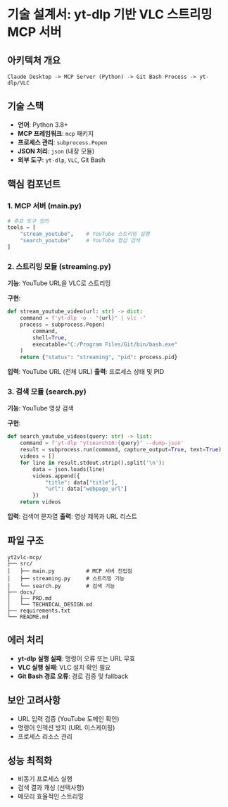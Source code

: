 # 기술 설계서: yt-dlp 기반 VLC 스트리밍 MCP 서버

## 아키텍처 개요

```
Claude Desktop -> MCP Server (Python) -> Git Bash Process -> yt-dlp/VLC
```

## 기술 스택

- **언어**: Python 3.8+
- **MCP 프레임워크**: `mcp` 패키지
- **프로세스 관리**: `subprocess.Popen`
- **JSON 처리**: `json` (내장 모듈)
- **외부 도구**: `yt-dlp`, `VLC`, Git Bash

## 핵심 컴포넌트

### 1. MCP 서버 (main.py)

```python
# 주요 도구 정의
tools = [
    "stream_youtube",    # YouTube 스트리밍 실행
    "search_youtube"     # YouTube 영상 검색
]
```

### 2. 스트리밍 모듈 (streaming.py)

**기능**: YouTube URL을 VLC로 스트리밍

**구현**:
```python
def stream_youtube_video(url: str) -> dict:
    command = f'yt-dlp -o - "{url}" | vlc -'
    process = subprocess.Popen(
        command,
        shell=True,
        executable="C:/Program Files/Git/bin/bash.exe"
    )
    return {"status": "streaming", "pid": process.pid}
```

**입력**: YouTube URL (전체 URL)
**출력**: 프로세스 상태 및 PID

### 3. 검색 모듈 (search.py)

**기능**: YouTube 영상 검색

**구현**:
```python
def search_youtube_videos(query: str) -> list:
    command = f'yt-dlp "ytsearch10:{query}" --dump-json'
    result = subprocess.run(command, capture_output=True, text=True)
    videos = []
    for line in result.stdout.strip().split('\n'):
        data = json.loads(line)
        videos.append({
            "title": data["title"],
            "url": data["webpage_url"]
        })
    return videos
```

**입력**: 검색어 문자열
**출력**: 영상 제목과 URL 리스트

## 파일 구조

```
yt2vlc-mcp/
├── src/
│   ├── main.py          # MCP 서버 진입점
│   ├── streaming.py     # 스트리밍 기능
│   └── search.py        # 검색 기능
├── docs/
│   ├── PRD.md
│   └── TECHNICAL_DESIGN.md
├── requirements.txt
└── README.md
```

## 에러 처리

- **yt-dlp 실행 실패**: 명령어 오류 또는 URL 무효
- **VLC 실행 실패**: VLC 설치 확인 필요
- **Git Bash 경로 오류**: 경로 검증 및 fallback

## 보안 고려사항

- URL 입력 검증 (YouTube 도메인 확인)
- 명령어 인젝션 방지 (URL 이스케이핑)
- 프로세스 리소스 관리

## 성능 최적화

- 비동기 프로세스 실행
- 검색 결과 캐싱 (선택사항)
- 메모리 효율적인 스트리밍